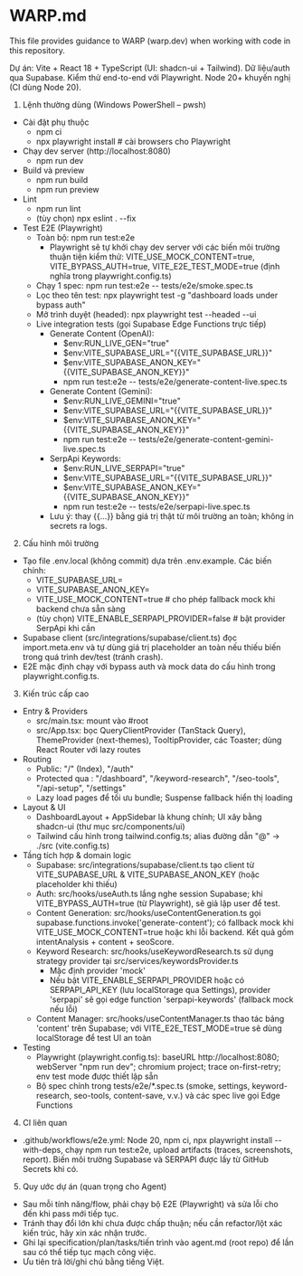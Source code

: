# WARP.md

This file provides guidance to WARP (warp.dev) when working with code in this repository.

Dự án: Vite + React 18 + TypeScript (UI: shadcn-ui + Tailwind). Dữ liệu/auth qua Supabase. Kiểm thử end-to-end với Playwright. Node 20+ khuyến nghị (CI dùng Node 20).

1) Lệnh thường dùng (Windows PowerShell – pwsh)
- Cài đặt phụ thuộc
  - npm ci
  - npx playwright install  # cài browsers cho Playwright
- Chạy dev server (http://localhost:8080)
  - npm run dev
- Build và preview
  - npm run build
  - npm run preview
- Lint
  - npm run lint
  - (tùy chọn) npx eslint . --fix
- Test E2E (Playwright)
  - Toàn bộ: npm run test:e2e
    - Playwright sẽ tự khởi chạy dev server với các biến môi trường thuận tiện kiểm thử: VITE_USE_MOCK_CONTENT=true, VITE_BYPASS_AUTH=true, VITE_E2E_TEST_MODE=true (định nghĩa trong playwright.config.ts)
  - Chạy 1 spec: npm run test:e2e -- tests/e2e/smoke.spec.ts
  - Lọc theo tên test: npx playwright test -g "dashboard loads under bypass auth"
  - Mở trình duyệt (headed): npx playwright test --headed --ui
  - Live integration tests (gọi Supabase Edge Functions trực tiếp)
    - Generate Content (OpenAI):
      - $env:RUN_LIVE_GEN="true"
      - $env:VITE_SUPABASE_URL="{{VITE_SUPABASE_URL}}"
      - $env:VITE_SUPABASE_ANON_KEY="{{VITE_SUPABASE_ANON_KEY}}"
      - npm run test:e2e -- tests/e2e/generate-content-live.spec.ts
    - Generate Content (Gemini):
      - $env:RUN_LIVE_GEMINI="true"
      - $env:VITE_SUPABASE_URL="{{VITE_SUPABASE_URL}}"
      - $env:VITE_SUPABASE_ANON_KEY="{{VITE_SUPABASE_ANON_KEY}}"
      - npm run test:e2e -- tests/e2e/generate-content-gemini-live.spec.ts
    - SerpApi Keywords:
      - $env:RUN_LIVE_SERPAPI="true"
      - $env:VITE_SUPABASE_URL="{{VITE_SUPABASE_URL}}"
      - $env:VITE_SUPABASE_ANON_KEY="{{VITE_SUPABASE_ANON_KEY}}"
      - npm run test:e2e -- tests/e2e/serpapi-live.spec.ts
    - Lưu ý: thay {{...}} bằng giá trị thật từ môi trường an toàn; không in secrets ra logs.

2) Cấu hình môi trường
- Tạo file .env.local (không commit) dựa trên .env.example. Các biến chính:
  - VITE_SUPABASE_URL=
  - VITE_SUPABASE_ANON_KEY=
  - VITE_USE_MOCK_CONTENT=true  # cho phép fallback mock khi backend chưa sẵn sàng
  - (tùy chọn) VITE_ENABLE_SERPAPI_PROVIDER=false  # bật provider SerpApi khi cần
- Supabase client (src/integrations/supabase/client.ts) đọc import.meta.env và tự dùng giá trị placeholder an toàn nếu thiếu biến trong quá trình dev/test (tránh crash).
- E2E mặc định chạy với bypass auth và mock data do cấu hình trong playwright.config.ts.

3) Kiến trúc cấp cao
- Entry & Providers
  - src/main.tsx: mount <App /> vào #root
  - src/App.tsx: bọc QueryClientProvider (TanStack Query), ThemeProvider (next-themes), TooltipProvider, các Toaster; dùng React Router với lazy routes
- Routing
  - Public: "/" (Index), "/auth"
  - Protected qua <AuthGuard/>: "/dashboard", "/keyword-research", "/seo-tools", "/api-setup", "/settings"
  - Lazy load pages để tối ưu bundle; Suspense fallback hiển thị loading
- Layout & UI
  - DashboardLayout + AppSidebar là khung chính; UI xây bằng shadcn-ui (thư mục src/components/ui)
  - Tailwind cấu hình trong tailwind.config.ts; alias đường dẫn "@" -> ./src (vite.config.ts)
- Tầng tích hợp & domain logic
  - Supabase: src/integrations/supabase/client.ts tạo client từ VITE_SUPABASE_URL & VITE_SUPABASE_ANON_KEY (hoặc placeholder khi thiếu)
  - Auth: src/hooks/useAuth.ts lắng nghe session Supabase; khi VITE_BYPASS_AUTH=true (từ Playwright), sẽ giả lập user để test.
  - Content Generation: src/hooks/useContentGeneration.ts gọi supabase.functions.invoke('generate-content'); có fallback mock khi VITE_USE_MOCK_CONTENT=true hoặc khi lỗi backend. Kết quả gồm intentAnalysis + content + seoScore.
  - Keyword Research: src/hooks/useKeywordResearch.ts sử dụng strategy provider tại src/services/keywordsProvider.ts
    - Mặc định provider 'mock'
    - Nếu bật VITE_ENABLE_SERPAPI_PROVIDER hoặc có SERPAPI_API_KEY (lưu localStorage qua Settings), provider 'serpapi' sẽ gọi edge function 'serpapi-keywords' (fallback mock nếu lỗi)
  - Content Manager: src/hooks/useContentManager.ts thao tác bảng 'content' trên Supabase; với VITE_E2E_TEST_MODE=true sẽ dùng localStorage để test UI an toàn
- Testing
  - Playwright (playwright.config.ts): baseURL http://localhost:8080; webServer "npm run dev"; chromium project; trace on-first-retry; env test mode được thiết lập sẵn
  - Bộ spec chính trong tests/e2e/*.spec.ts (smoke, settings, keyword-research, seo-tools, content-save, v.v.) và các spec live gọi Edge Functions

4) CI liên quan
- .github/workflows/e2e.yml: Node 20, npm ci, npx playwright install --with-deps, chạy npm run test:e2e, upload artifacts (traces, screenshots, report). Biến môi trường Supabase và SERPAPI được lấy từ GitHub Secrets khi có.

5) Quy ước dự án (quan trọng cho Agent)
- Sau mỗi tính năng/flow, phải chạy bộ E2E (Playwright) và sửa lỗi cho đến khi pass mới tiếp tục.
- Tránh thay đổi lớn khi chưa được chấp thuận; nếu cần refactor/lột xác kiến trúc, hãy xin xác nhận trước.
- Ghi lại specification/plan/tasks/tiến trình vào agent.md (root repo) để lần sau có thể tiếp tục mạch công việc.
- Ưu tiên trả lời/ghi chú bằng tiếng Việt.
